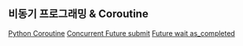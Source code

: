 ## 비동기 프로그래밍 & Coroutine

[Python Coroutine](./01-Corouine_개념.md)
[Concurrent Future submit](./02-Concurrent_futures.md)
[Future wait as_completed](./03-Futures_wait_as_completed.md)


